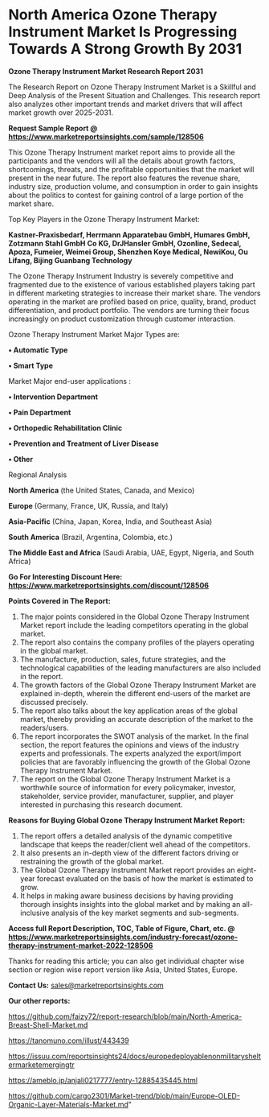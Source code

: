 # North America Ozone Therapy Instrument Market Is Progressing Towards A Strong Growth By 2031

<strong>Ozone Therapy Instrument Market Research Report 2031</strong>

The Research Report on Ozone Therapy Instrument Market is a Skillful and Deep Analysis of the Present Situation and Challenges. This research report also analyzes other important trends and market drivers that will affect market growth over 2025-2031.

<strong>Request Sample Report @ <a href=https://www.marketreportsinsights.com/sample/128506>https://www.marketreportsinsights.com/sample/128506</a></strong>

This Ozone Therapy Instrument market report aims to provide all the participants and the vendors will all the details about growth factors, shortcomings, threats, and the profitable opportunities that the market will present in the near future. The report also features the revenue share, industry size, production volume, and consumption in order to gain insights about the politics to contest for gaining control of a large portion of the market share.

Top Key Players in the Ozone Therapy Instrument Market:

<strong>Kastner-Praxisbedarf, Herrmann Apparatebau GmbH, Humares GmbH, Zotzmann  Stahl GmbH  Co KG, DrJHansler GmbH, Ozonline, Sedecal, Apoza, Fumeier, Weimei Group, Shenzhen Koye Medical, NewiKou, Ou Lifang, Bijing Guanbang Technology</strong>

The Ozone Therapy Instrument Industry is severely competitive and fragmented due to the existence of various established players taking part in different marketing strategies to increase their market share. The vendors operating in the market are profiled based on price, quality, brand, product differentiation, and product portfolio. The vendors are turning their focus increasingly on product customization through customer interaction.

Ozone Therapy Instrument Market Major Types are:

<strong>• Automatic Type

• Smart Type</strong>

Market Major end-user applications :

<strong>• Intervention Department

• Pain Department

• Orthopedic Rehabilitation Clinic

• Prevention and Treatment of Liver Disease

• Other</strong>

Regional Analysis

</u><strong><b>North America</b></strong> (the United States, Canada, and Mexico)

<strong><b>Europe </b></strong>(Germany, France, UK, Russia, and Italy)

<strong><b>Asia-Pacific</b></strong> (China, Japan, Korea, India, and Southeast Asia)

<strong><b>South America</b></strong> (Brazil, Argentina, Colombia, etc.)

<strong><b>The Middle East and Africa</b></strong> (Saudi Arabia, UAE, Egypt, Nigeria, and South Africa)

<strong>Go For Interesting Discount Here: <a href=https://www.marketreportsinsights.com/discount/128506>https://www.marketreportsinsights.com/discount/128506</a></strong>

<strong>Points Covered in The Report:</strong>
<ol>
  <li>The major points considered in the Global Ozone Therapy Instrument Market report include the leading competitors operating in the global market.</li>
  <li>The report also contains the company profiles of the players operating in the global market.</li>
  <li>The manufacture, production, sales, future strategies, and the technological capabilities of the leading manufacturers are also included in the report.</li>
  <li>The growth factors of the Global Ozone Therapy Instrument Market are explained in-depth, wherein the different end-users of the market are discussed precisely.</li>
  <li>The report also talks about the key application areas of the global market, thereby providing an accurate description of the market to the readers/users.</li>
  <li>The report incorporates the SWOT analysis of the market. In the final section, the report features the opinions and views of the industry experts and professionals. The experts analyzed the export/import policies that are favorably influencing the growth of the Global Ozone Therapy Instrument Market.</li>
  <li>The report on the Global Ozone Therapy Instrument Market is a worthwhile source of information for every policymaker, investor, stakeholder, service provider, manufacturer, supplier, and player interested in purchasing this research document.</li>
</ol>
<strong>Reasons for Buying Global Ozone Therapy Instrument Market Report:</strong>

<ol>
  <li>The report offers a detailed analysis of the dynamic competitive landscape that keeps the reader/client well ahead of the competitors.</li>
  <li>It also presents an in-depth view of the different factors driving or restraining the growth of the global market.</li>
  <li>The Global Ozone Therapy Instrument Market report provides an eight-year forecast evaluated on the basis of how the market is estimated to grow.</li>
  <li>It helps in making aware business decisions by having providing thorough insights insights into the global market and by making an all-inclusive analysis of the key market segments and sub-segments.</li>
</ol>
<strong>Access full Report Description, TOC, Table of Figure, Chart, etc. @ <a href=https://www.marketreportsinsights.com/industry-forecast/ozone-therapy-instrument-market-2022-128506>https://www.marketreportsinsights.com/industry-forecast/ozone-therapy-instrument-market-2022-128506</a></strong>


Thanks for reading this article; you can also get individual chapter wise section or region wise report version like Asia, United States, Europe.

<strong>Contact Us:</strong>
sales@marketreportsinsights.com

<strong>Our other reports:</strong>

<a href=https://github.com/faizy72/report-research/blob/main/North-America-Breast-Shell-Market.md>https://github.com/faizy72/report-research/blob/main/North-America-Breast-Shell-Market.md</a>

<a href=https://tanomuno.com/illust/443439>https://tanomuno.com/illust/443439</a>

<a href=https://issuu.com/reportsinsights24/docs/europedeployablenonmilitarysheltermarketemergingtr>https://issuu.com/reportsinsights24/docs/europedeployablenonmilitarysheltermarketemergingtr</a>

<a href=https://ameblo.jp/anjali0217777/entry-12885435445.html>https://ameblo.jp/anjali0217777/entry-12885435445.html</a>

<a href=https://github.com/cargo2301/Market-trend/blob/main/Europe-OLED-Organic-Layer-Materials-Market.md>https://github.com/cargo2301/Market-trend/blob/main/Europe-OLED-Organic-Layer-Materials-Market.md</a>"
